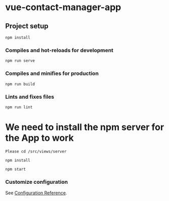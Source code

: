 # vue-contact-manager-app

## Project setup
```
npm install
```

### Compiles and hot-reloads for development
```
npm run serve
```

### Compiles and minifies for production
```
npm run build
```

### Lints and fixes files
```
npm run lint
```

# We need to install the npm server for the App to work
```
Please cd /src/views/server

npm install

npm start

```

### Customize configuration
See [Configuration Reference](https://cli.vuejs.org/config/).
